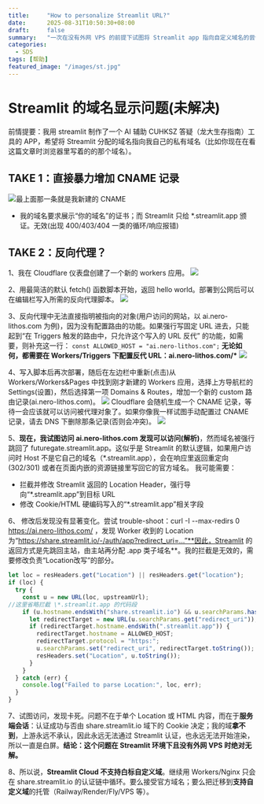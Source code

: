 ```yaml
---
title:     "How to personalize Streamlit URL?"
date:      2025-08-31T10:50:30+08:00
draft:     false
summary:   "一次在没有外网 VPS 的前提下试图将 Streamlit app 指向自定义域名的尝试"
categories:
  - SDS
tags: [帮助]
featured_image: "/images/st.jpg"
---
```




#  Streamlit 的域名显示问题(未解决)

前情提要：我用 streamlit 制作了一个 AI 辅助 CUHKSZ 答疑（龙大生存指南）工具的 APP，希望将 Streamlit 分配的域名指向我自己的私有域名（比如你现在在看这篇文章时浏览器里写着的的那个域名）。




## TAKE 1：直接暴力增加 CNAME 记录
![最上面那一条就是我新建的 CNAME ](https://i.postimg.cc/QxBYcQtW/25083101.png)

- 我的域名要求展示“你的域名”的证书；而 Streamlit 只给 \*.streamlit.app 颁证。无效(出现 400/403/404  一类的循环/响应报错)



## TAKE 2：反向代理？

1、我在 Cloudflare 仪表盘创建了一个新的 workers 应用。
![](https://i.postimg.cc/tRvm1SXj/25083102.png)





2、用最简洁的默认 fetch() 函数脚本开始，返回 hello world。部署到公网后可以在编辑栏写入所需的反向代理脚本。
![](https://i.postimg.cc/bvX14bpW/25083102x3.png)





3、反向代理中无法直接指明被指向的对象(用户访问的网站，以 ai.nero-lithos.com 为例)，因为没有配置路由的功能。如果强行写固定 URL 进去，只能起到“在 Triggers 触发的路由中，只允许这个写入的 URL 反代” 的功能，如需要，则补充这一行：
`const ALLOWED_HOST = "ai.nero-lithos.com";`
**无论如何，都需要在 Workers/Triggers 下配置反代 URL：ai.nero-lithos.com/\***
![](https://i.postimg.cc/fyPH6LHL/25083103.png)





4、写入脚本后再次部署，随后在左边栏中重新(点击)从 Workers/Workers&Pages 中找到刚才新建的 Workers 应用，选择上方导航栏的 Settings(设置)，然后选择第一项 Domains & Routes，增加一个新的 custom 路由记录(ai.nero-lithos.com)。
![](https://i.postimg.cc/sxx66S4q/25083104.png)
Cloudflare 会随机生成一个 CNAME 记录，等待一会应该就可以访问被代理对象了。如果你像我一样试图手动配置过 CNAME 记录，请去 DNS 下删除那条记录(否则会冲突)。
![](https://i.postimg.cc/HxBv93Xb/25083105.png)





5、**现在，我试图访问 ai.nero-lithos.com 发现可以访问(解析)**，然而域名被强行跳回了 futuregate.streamlit.app。这似乎是 Streamlit 的默认逻辑，如果用户访问时 Host 不是它自己的域名（\*.streamlit.app），会在响应里返回重定向 (302/301) 或者在页面内嵌的资源链接里写回它的官方域名。
我可能需要：

- 拦截并修改 Streamlit 返回的 Location Header，强行导向“\*.streamlit.app”到目标 URL
-  修改 Cookie/HTML 硬编码写入的“\*.streamlit.app”相关字段





6、 修改后发现没有显著变化。尝试 trouble-shoot：curl -I --max-redirs 0 https://ai.nero-lithos.com/ ，发现 Worker 收到的 Location 为“https://share.streamlit.io/-/auth/app?redirect_uri=…”**因此，Streamlit 的返回方式是先跳回主站，由主站再分配 .app 类子域名**。我的拦截是无效的，需要修改负责“Location改写”的部分。

```js
let loc = resHeaders.get("Location") || resHeaders.get("location");
if (loc) {
  try {
    const u = new URL(loc, upstreamUrl);
//这里省略拦截 \*.streamlit.app 的代码段
    if (u.hostname.endsWith("share.streamlit.io") && u.searchParams.has("redirect_uri")) {
      let redirectTarget = new URL(u.searchParams.get("redirect_uri"));
      if (redirectTarget.hostname.endsWith(".streamlit.app")) {
        redirectTarget.hostname = ALLOWED_HOST;
        redirectTarget.protocol = "https:";
        u.searchParams.set("redirect_uri", redirectTarget.toString());
        resHeaders.set("Location", u.toString());
      }
    }
  } catch (err) {
    console.log("Failed to parse Location:", loc, err);
  }
}
```





7、试图访问，发现卡死。问题不在于单个 Location 或 HTML 内容，而在于**服务端会话**：认证成功与否由 share.streamlit.io 域下的 Cookie 决定；我的域**拿不到**，上游永远不承认，因此永远无法通过 Streamlit 认证，也永远无法开始渲染，所以一直是白屏。**结论：这个问题在 Streamlit 环境下且没有外网 VPS 时绝对无解。**





8、所以说，**Streamlit Cloud 不支持白标自定义域**。继续用 Workers/Nginx 只会在 share.streamlit.io 的认证链中循环。要么接受官方域名；要么把迁移到**支持自定义域**的托管（Railway/Render/Fly/VPS 等）。



